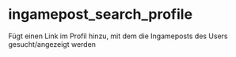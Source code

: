 # ingamepost_search_profile
Fügt einen Link im Profil hinzu, mit dem die Ingameposts des Users gesucht/angezeigt werden
